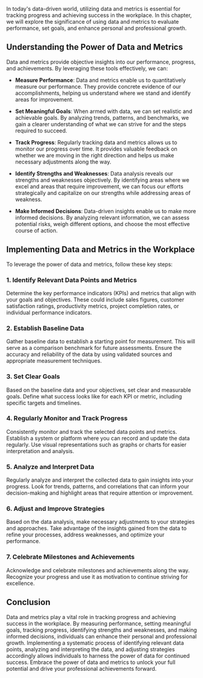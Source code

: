 
In today's data-driven world, utilizing data and metrics is essential for tracking progress and achieving success in the workplace. In this chapter, we will explore the significance of using data and metrics to evaluate performance, set goals, and enhance personal and professional growth.

**Understanding the Power of Data and Metrics**
-----------------------------------------------

Data and metrics provide objective insights into our performance, progress, and achievements. By leveraging these tools effectively, we can:

* **Measure Performance**: Data and metrics enable us to quantitatively measure our performance. They provide concrete evidence of our accomplishments, helping us understand where we stand and identify areas for improvement.

* **Set Meaningful Goals**: When armed with data, we can set realistic and achievable goals. By analyzing trends, patterns, and benchmarks, we gain a clearer understanding of what we can strive for and the steps required to succeed.

* **Track Progress**: Regularly tracking data and metrics allows us to monitor our progress over time. It provides valuable feedback on whether we are moving in the right direction and helps us make necessary adjustments along the way.

* **Identify Strengths and Weaknesses**: Data analysis reveals our strengths and weaknesses objectively. By identifying areas where we excel and areas that require improvement, we can focus our efforts strategically and capitalize on our strengths while addressing areas of weakness.

* **Make Informed Decisions**: Data-driven insights enable us to make more informed decisions. By analyzing relevant information, we can assess potential risks, weigh different options, and choose the most effective course of action.

**Implementing Data and Metrics in the Workplace**
--------------------------------------------------

To leverage the power of data and metrics, follow these key steps:

### 1. **Identify Relevant Data Points and Metrics**

Determine the key performance indicators (KPIs) and metrics that align with your goals and objectives. These could include sales figures, customer satisfaction ratings, productivity metrics, project completion rates, or individual performance indicators.

### 2. **Establish Baseline Data**

Gather baseline data to establish a starting point for measurement. This will serve as a comparison benchmark for future assessments. Ensure the accuracy and reliability of the data by using validated sources and appropriate measurement techniques.

### 3. **Set Clear Goals**

Based on the baseline data and your objectives, set clear and measurable goals. Define what success looks like for each KPI or metric, including specific targets and timelines.

### 4. **Regularly Monitor and Track Progress**

Consistently monitor and track the selected data points and metrics. Establish a system or platform where you can record and update the data regularly. Use visual representations such as graphs or charts for easier interpretation and analysis.

### 5. **Analyze and Interpret Data**

Regularly analyze and interpret the collected data to gain insights into your progress. Look for trends, patterns, and correlations that can inform your decision-making and highlight areas that require attention or improvement.

### 6. **Adjust and Improve Strategies**

Based on the data analysis, make necessary adjustments to your strategies and approaches. Take advantage of the insights gained from the data to refine your processes, address weaknesses, and optimize your performance.

### 7. **Celebrate Milestones and Achievements**

Acknowledge and celebrate milestones and achievements along the way. Recognize your progress and use it as motivation to continue striving for excellence.

**Conclusion**
--------------

Data and metrics play a vital role in tracking progress and achieving success in the workplace. By measuring performance, setting meaningful goals, tracking progress, identifying strengths and weaknesses, and making informed decisions, individuals can enhance their personal and professional growth. Implementing a systematic process of identifying relevant data points, analyzing and interpreting the data, and adjusting strategies accordingly allows individuals to harness the power of data for continued success. Embrace the power of data and metrics to unlock your full potential and drive your professional achievements forward.
